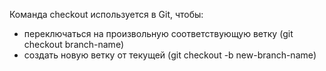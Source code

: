 Команда checkout используется в Git, чтобы:
* переключаться на произвольную соответствующую ветку (git checkout branch-name)
* создать новую ветку от текущей (git checkout -b new-branch-name)